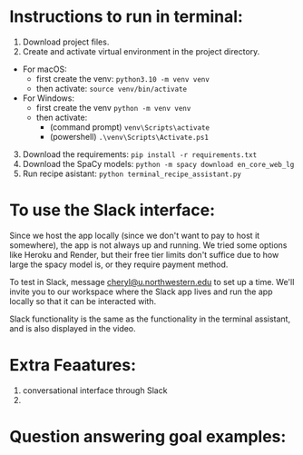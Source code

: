 # Instructions to run in terminal:

1. Download project files.
2. Create and activate virtual environment in the project directory.

- For macOS:
  - first create the venv: `python3.10 -m venv venv`
  - then activate: `source venv/bin/activate`
- For Windows:
  - first create the venv `python -m venv venv`
  - then activate:
    - (command prompt) `venv\Scripts\activate`
    - (powershell) `.\venv\Scripts\Activate.ps1`

3. Download the requirements:
   `pip install -r requirements.txt`
4. Download the SpaCy models:
   `python -m spacy download en_core_web_lg`
5. Run recipe asistant:
   `python terminal_recipe_assistant.py`

# To use the Slack interface:

Since we host the app locally (since we don't want to pay to host it somewhere), the app is not always up and running. We tried some options like Heroku and Render, but their free tier limits don't suffice due to how large the spacy model is, or they require payment method.

To test in Slack, message cheryl@u.northwestern.edu to set up a time. We'll invite you to our workspace where the Slack app lives and run the app locally so that it can be interacted with.

Slack functionality is the same as the functionality in the terminal assistant, and is also displayed in the video.

# Extra Feaatures:

1. conversational interface through Slack
2.

# Question answering goal examples:
